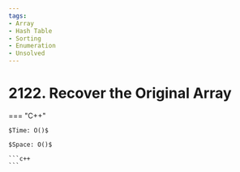```yaml
---
tags:
- Array
- Hash Table
- Sorting
- Enumeration
- Unsolved
---
```



# 2122. Recover the Original Array

=== "C++"

    $Time: O()$

    $Space: O()$

    ```c++
    ```